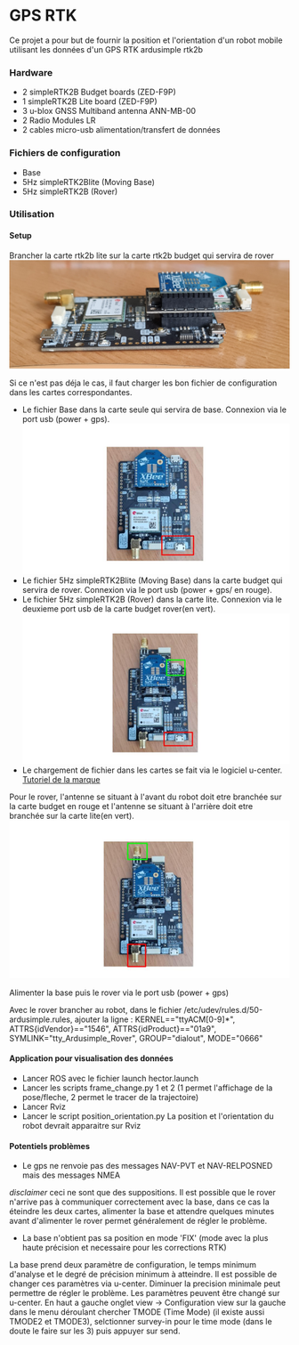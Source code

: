 # GPS RTK

Ce projet a pour but de fournir la position et l'orientation d'un robot mobile utilisant les données d'un GPS RTK ardusimple rtk2b

### Hardware

* 2 simpleRTK2B Budget boards (ZED-F9P)
* 1 simpleRTK2B Lite board (ZED-F9P)
* 3 u-blox GNSS Multiband antenna ANN-MB-00
* 2 Radio Modules LR
* 2 cables micro-usb alimentation/transfert de données

### Fichiers de configuration

* Base
* 5Hz simpleRTK2Blite (Moving Base)
* 5Hz simpleRTK2B (Rover)

### Utilisation
#### Setup
Brancher la carte rtk2b lite sur la carte rtk2b budget qui servira de rover 
![image du montage des cartes](images/budget_plus_lite.jpg)

Si ce n'est pas déja le cas, il faut charger les bon fichier de configuration dans les cartes correspondantes.

* Le fichier Base dans la carte seule qui servira de base. Connexion via le port usb (power + gps).
![image branchement base](images/Base.jpg)
* Le fichier 5Hz simpleRTK2Blite (Moving Base) dans la carte budget qui servira de rover.  Connexion via le port usb (power + gps/ en rouge).
* Le fichier 5Hz simpleRTK2B (Rover) dans la carte lite. Connexion via le deuxieme port usb de la carte budget rover(en vert).
![image rover](images/Rover_branchement.jpg)
* Le chargement de fichier dans les cartes se fait via le logiciel u-center.
[Tutoriel de la marque](https://www.ardusimple.com/configuration-files/)

Pour le rover, l'antenne se situant à l'avant du robot doit etre branchée sur la carte budget en rouge et l'antenne se situant à l'arrière doit etre branchée sur la carte lite(en vert).
![image_antennes rover](images/Rover_Antennes.jpg)

Alimenter la base puis le rover via le port usb (power + gps) 

Avec le rover brancher au robot, dans le fichier /etc/udev/rules.d/50-ardusimple.rules, ajouter la ligne : KERNEL=="ttyACM[0-9]*", ATTRS{idVendor}=="1546", ATTRS{idProduct}=="01a9", SYMLINK="tty_Ardusimple_Rover", GROUP="dialout", MODE="0666"


#### Application pour visualisation des données

* Lancer ROS avec le fichier launch hector.launch 
* Lancer les scripts frame_change.py 1 et 2 (1 permet l'affichage de la pose/fleche, 2 permet le tracer de la trajectoire)
* Lancer Rviz
* Lancer le script position_orientation.py
La position et l'orientation du robot devrait apparaitre sur Rviz


#### Potentiels problèmes 

* Le gps ne renvoie pas des messages NAV-PVT et NAV-RELPOSNED mais des messages NMEA
  
*disclaimer* ceci ne sont que des suppositions. Il est possible que le rover n'arrive pas à communiquer correctement avec la base, dans ce cas la éteindre les deux cartes, alimenter la base et attendre quelques minutes avant d'alimenter le rover permet généralement de régler le problème.

* La base n'obtient pas sa position en mode 'FIX' (mode avec la plus haute précision et necessaire pour les corrections RTK)

La base prend deux paramètre de configuration, le temps minimum d'analyse et le degré de précision minimum à atteindre. Il est possible de changer ces paramètres via u-center. Diminuer la precision minimale peut permettre de régler le problème. 
Les paramètres peuvent être changé sur u-center. En haut a gauche onglet view -> Configuration view sur la gauche dans le menu déroulant chercher TMODE (Time Mode) (il existe aussi TMODE2 et TMODE3), selctionner survey-in pour le time mode (dans le doute le faire sur les 3) puis appuyer sur send.










